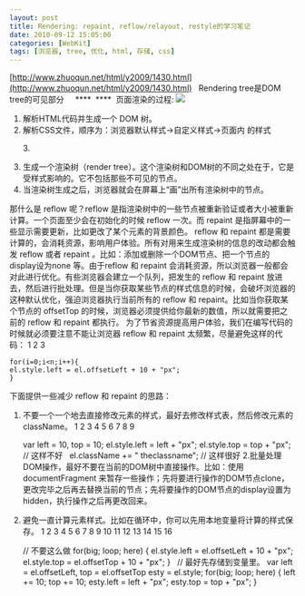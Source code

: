 ```yaml
---
layout: post
title: Rendering: repaint, reflow/relayout, restyle的学习笔记
date: 2010-09-12 15:05:00
categories: [WebKit]
tags: [浏览器, tree, 优化, html, 存储, css]
---
```

[http://www.zhuoqun.net/html/y2009/1430.html](http://www.zhuoqun.net/html/y2009/1430.html)
 
Rendering tree是DOM tree的可见部分
 
 
**** 
**** 
页面渲染的过程:
![](http://hi.csdn.net/attachment/201009/12/0_1284275059qbBb.gif)
1. 解析HTML代码并生成一个 DOM 树。
2. 解析CSS文件，顺序为：浏览器默认样式->自定义样式->页面内 的样式</p> <p>3. </p>
3. 生成一个渲染树（render tree）。这个渲染树和DOM树的不同之处在于，它是受样式影响的。它不包括那些不可见的节点。
4. 当渲染树生成之后，浏览器就会在屏幕上“画”出所有渲染树中的节点。

那什么是 reflow 呢？reflow 是指渲染树中的一些节点被重新验证或者大小被重新计算。一个页面至少会在初始化的时候 reflow 一次。而 repaint 是指屏幕中的一些显示需要更新，比如更改了某个元素的背景颜色。
reflow 和 repaint 都是需要计算的，会消耗资源，影响用户体验。所有对用来生成渲染树的信息的改动都会触发 reflow 或者 repaint 。比如：添加或删除一个DOM节点、把一个节点的display设为none 等。由于reflow 和 repaint 会消耗资源，所以浏览器一般都会对此进行优化。有些浏览器会建立一个队列，把发生的 reflow 和 repaint 放进去，然后进行批处理。但是当你获取某些节点的样式信息的时候，会破坏浏览器的这种默认优化，强迫浏览器执行当前所有的 reflow 和 repaint。比如当你获取某个节点的 offsetTop 的时候，浏览器必须提供给你最新的数值，所以就需要把之前的 reflow 和 repaint 都执行。
为了节省资源提高用户体验，我们在编写代码的时候就必须要注意不能让浏览器 reflow 和 repaint 太频繁，尽量避免这样的代码：
	1
	2
	3
	
	for(i=0;i<n;i++){
	el.style.left = el.offsetLeft + 10 + "px";
	}
下面提供一些减少 reflow 和 repaint 的思路：
1. 不要一个一个地去直接修改元素的样式，最好去修改样式表，然后修改元素的className。
	1
	2
	3
	4
	5
	6
	7
	8
	9
	
	var left = 10,
	    top = 10;
	el.style.left = left + "px";
	el.style.top  = top  + "px";
	 
	// 这样不好
	 
	el.className += " theclassname";
	// 这样很好
2.批量处理DOM操作，最好不要在当前的DOM树中直接操作。比如：使用documentFragment 来暂存一些操作；先将要进行操作的DOM节点clone，更改完毕之后再去替换当前的节点；先将要操作的DOM节点的display设置为hidden，执行操作之后再更改回来。
3. 避免一直计算元素样式。比如在循环中，你可以先用本地变量将计算的样式保存。
	1
	2
	3
	4
	5
	6
	7
	8
	9
	10
	11
	12
	13
	14
	15
	16
	
	// 不要这么做
	for(big; loop; here) {
	    el.style.left = el.offsetLeft + 10 + "px";
	    el.style.top  = el.offsetTop  + 10 + "px";
	}
	 
	// 最好先存储到变量里。
	var left = el.offsetLeft,
	    top  = el.offsetTop
	    esty = el.style;
	for(big; loop; here) {
	    left += 10;
	    top  += 10;
	    esty.left = left + "px";
	    esty.top  = top  + "px";
	}
